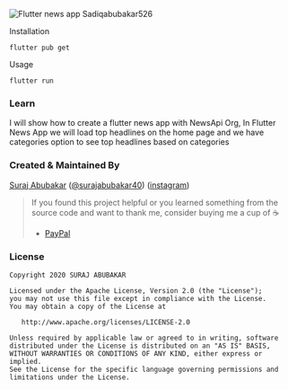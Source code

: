 ![Flutter news app Sadiqabubakar526](https://imageupload.io/GGigPRIL3d.i)


Installation

```
flutter pub get
```
Usage 

```
flutter run
```

### Learn

I will show how to create a flutter news app with NewsApi Org, In Flutter News App we will load top headlines on the home page and we have categories option to see top headlines based on categories 

### Created & Maintained By

[Suraj Abubakar](https://github.com/sadiqabubakar52) ([@surajabubakar40](https://twitter.com/surajabubakar40)) ([instagram](https://www.instagram.com/real_dulah_born?r=nametag))

> If you found this project helpful or you learned something from the source code and want to thank me, consider buying me a cup of :coffee:
>
> - [PayPal](https://www.paypal.com/SURAJABUBAKAR)

### License

    Copyright 2020 SURAJ ABUBAKAR

    Licensed under the Apache License, Version 2.0 (the "License");
    you may not use this file except in compliance with the License.
    You may obtain a copy of the License at

       http://www.apache.org/licenses/LICENSE-2.0

    Unless required by applicable law or agreed to in writing, software
    distributed under the License is distributed on an "AS IS" BASIS,
    WITHOUT WARRANTIES OR CONDITIONS OF ANY KIND, either express or implied.
    See the License for the specific language governing permissions and
    limitations under the License.



